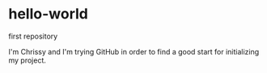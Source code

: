 # hello-world
first repository

I'm Chrissy and I'm trying GitHub in order to find a good start for initializing my project. 
